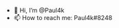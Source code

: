 - 👋 Hi, I’m @Paul4k
- 📫 How to reach me: Paul4k#8248

<!---
Paul4k/Paul4k is a ✨ special ✨ repository because its `README.md` (this file) appears on your GitHub profile.
You can click the Preview link to take a look at your changes.
--->

